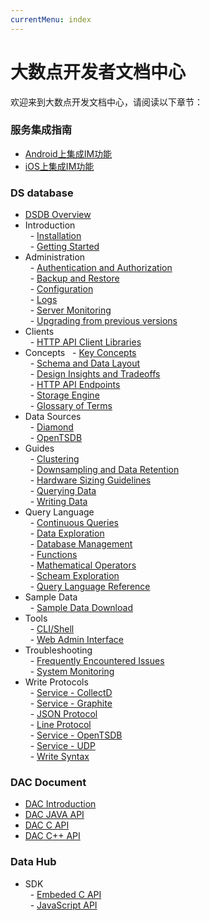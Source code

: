 ```yaml
---
currentMenu: index
---
```


# 大数点开发者文档中心

欢迎来到大数点开发文档中心，请阅读以下章节：　　

### 服务集成指南

- [Android上集成IM功能](integration-dev/integrate-im-android.md)  
- [iOS上集成IM功能](integration-dev/integrate-im-ios.md)  

### DS database

- [DSDB Overview](dsdb/index.md)  
- Introduction  
&nbsp; - [Installation](dsdb/introduction/installation.md)  
&nbsp; - [Getting Started](dsdb/introduction//getting_started.md)  
- Administration  
&nbsp; - [Authentication and Authorization](dsdb/administration/authentication_and_authorization.md)  
&nbsp; - [Backup and Restore](dsdb/administration/backup_and_restore.md)  
&nbsp; - [Configuration](dsdb/administration/config.md)  
&nbsp; - [Logs](dsdb/administration/logs.md)  
&nbsp; - [Server Monitoring](dsdb/administration/statistics.md)  
&nbsp; - [Upgrading from previous versions](dsdb/administration/upgrading.md)  
- Clients  
&nbsp; - [HTTP API Client Libraries](dsdb/clients/api.md)  
- Concepts
&nbsp; - [Key Concepts](dsdb/concepts/key_concepts.md)  
&nbsp; - [Schema and Data Layout](dsdb/concepts/schema_and_data_layout.md)  
&nbsp; - [Design Insights and Tradeoffs](dsdb/concepts/insights_tradeoffs.md)  
&nbsp; - [HTTP API Endpoints](dsdb/concepts/api.md)  
&nbsp; - [Storage Engine](dsdb/concepts/storage_engine.md)  
&nbsp; - [Glossary of Terms](dsdb/concepts/glossary.md)  
- Data Sources  
&nbsp; - [Diamond](dsdb/data_sources/diamond.md)  
&nbsp; - [OpenTSDB](dsdb/data_sources/opentsdb.md)  
- Guides  
&nbsp; - [Clustering](dsdb/guides/clustering.md)  
&nbsp; - [Downsampling and Data Retention](dsdb/guides/downsampling_and_retention.md)  
&nbsp; - [Hardware Sizing Guidelines](dsdb/guides/hardware_sizing.md)  
&nbsp; - [Querying Data](dsdb/guides/querying_data.md)  
&nbsp; - [Writing Data](dsdb/guides/writing_data.md)  
- Query Language  
&nbsp; - [Continuous Queries](dsdb/query_language/continuous_queries.md)  
&nbsp; - [Data Exploration](dsdb/query_language/data_exploration.md)  
&nbsp; - [Database Management](dsdb/query_language/database_management.md)  
&nbsp; - [Functions](dsdb/query_language/functions.md)  
&nbsp; - [Mathematical Operators](dsdb/query_language/math_operators.md)  
&nbsp; - [Scheam Exploration](dsdb/query_language/schema_exploration.md)  
&nbsp; - [Query Language Reference](dsdb/query_language/spec.md)  
- Sample Data  
&nbsp; - [Sample Data Download](dsdb/sample_data/data_download.md)  
- Tools  
&nbsp; - [CLI/Shell](dsdb/tools/shell.md)  
&nbsp; - [Web Admin Interface](dsdb/tools/web_admin.md)  
- Troubleshooting  
&nbsp; - [Frequently Encountered Issues](dsdb/troubleshooting/frequently_encountered_issues.md)  
&nbsp; - [System Monitoring](dsdb/troubleshooting/system_monitoring.md)  
- Write Protocols  
&nbsp; - [Service - CollectD](dsdb/write_protocols/collectd.md)  
&nbsp; - [Service - Graphite](dsdb/write_protocols/graphite.md)  
&nbsp; - [JSON Protocol](dsdb/write_protocols/json.md)  
&nbsp; - [Line Protocol](dsdb/write_protocols/line.md)  
&nbsp; - [Service - OpenTSDB](dsdb/write_protocols/opentsdb.md)  
&nbsp; - [Service - UDP](dsdb/write_protocols/udp.md)  
&nbsp; - [Write Syntax](dsdb/write_protocols/write_syntax.md)  

### DAC Document

- [DAC Introduction](dac/dac_introduction.md)  
- [DAC JAVA API](dac/dac_cloud_api_java.md)  
- [DAC C API](dac/dac_cloud_api_c.md)  
- [DAC C++ API](dac/dac_cloud_api_cpp.md)  

### Data Hub

- SDK  
&nbsp; - [Embeded C API](data-hub/sdk/embeded_c.md)  
&nbsp; - [JavaScript API](data-hub/sdk/javascript.md)  
